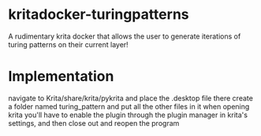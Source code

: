 # kritadocker-turingpatterns
A rudimentary krita docker that allows the user to generate iterations of turing patterns on their current layer!
# Implementation
navigate to Krita/share/krita/pykrita and place the .desktop file there
create a folder named turing_pattern and put all the other files in it
when opening krita you'll have to enable the plugin through the plugin manager in krita's settings, and then close out and reopen the program
